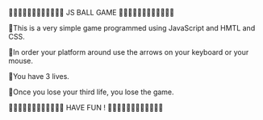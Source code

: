 🏀🏀🏀🏀🏀🏀🏀🏀🏀🏀🏀🏀 JS BALL GAME 🏀🏀🏀🏀🏀🏀🏀🏀🏀🏀🏀🏀

🏀This is a very simple game programmed using JavaScript and HMTL and CSS.

🏀In order your platform around use the arrows on your keyboard or your mouse. 

🏀You have 3 lives. 

🏀Once you lose your third life, you lose the game.

🏀🏀🏀🏀🏀🏀🏀🏀🏀🏀🏀🏀 HAVE FUN ! 🏀🏀🏀🏀🏀🏀🏀🏀🏀🏀🏀🏀
